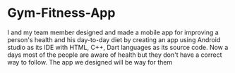 # Gym-Fitness-App
I and my team member designed and made a mobile app for improving a person's health and his day-to-day diet by creating an app using Android studio as its IDE with HTML, C++, Dart languages as its source code. Now a days most of the people are aware of health but they don't have a correct way to follow. The app we designed will be way for them
